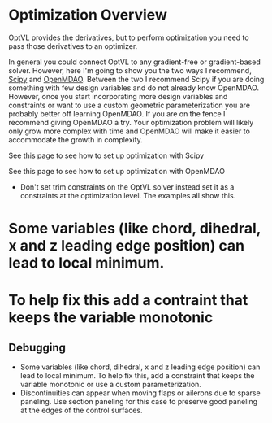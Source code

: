 # Optimization Overview


OptVL provides the derivatives, but to perform optimization you need to pass those derivatives to an optimizer. 

In general you could connect OptVL to any gradient-free or gradient-based solver. 
However, here I'm going to show you the two ways I recommend, [Scipy](https://scipy.org/) and [OpenMDAO](https://openmdao.org/). 
Between the two I recommend Scipy if you are doing something with few design variables and do not already know OpenMDAO. 
However, once you start incorporating more design variables and constraints or want to use a custom geometric parameterization you are probably better off learning OpenMDAO. 
If you are on the fence I recommend giving OpenMDAO a try. 
Your optimization problem will likely only grow more complex with time and OpenMDAO will make it easier to accommodate the growth in complexity.


See this page to see how to set up optimization with Scipy


See this page to see how to set up optimization with OpenMDAO


- Don't set trim constraints on the OptVL solver instead set it as a constraints at the optimization level. The examples all show this. 
# Some variables (like chord, dihedral, x and z leading edge position) can lead to local minimum. 
# To help fix this add a contraint that keeps the variable monotonic

## Debugging
-  Some variables (like chord, dihedral, x and z leading edge position) can lead to local minimum. 
   To help fix this, add a constraint that keeps the variable monotonic or use a custom parameterization.
- Discontinuities can appear when moving flaps or ailerons due to sparse paneling. Use section paneling for this case to preserve good paneling at the edges of the control surfaces.  